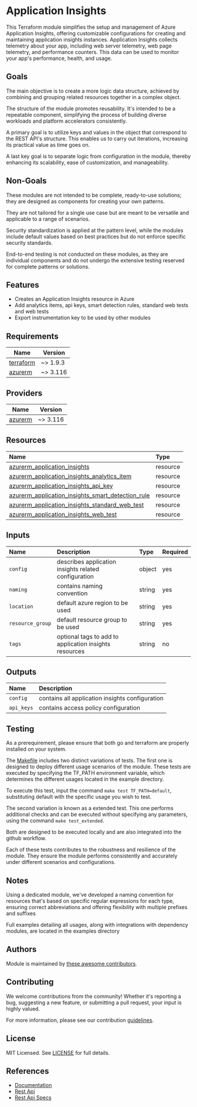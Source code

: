 # Application Insights

This Terraform module simplifies the setup and management of Azure Application Insights, offering customizable configurations for creating and maintaining application insights instances. Application Insights collects telemetry about your app, including web server telemetry, web page telemetry, and performance counters. This data can be used to monitor your app's performance, health, and usage.

## Goals

The main objective is to create a more logic data structure, achieved by combining and grouping related resources together in a complex object.

The structure of the module promotes reusability. It's intended to be a repeatable component, simplifying the process of building diverse workloads and platform accelerators consistently.

A primary goal is to utilize keys and values in the object that correspond to the REST API's structure. This enables us to carry out iterations, increasing its practical value as time goes on.

A last key goal is to separate logic from configuration in the module, thereby enhancing its scalability, ease of customization, and manageability.

## Non-Goals

These modules are not intended to be complete, ready-to-use solutions; they are designed as components for creating your own patterns.

They are not tailored for a single use case but are meant to be versatile and applicable to a range of scenarios.

Security standardization is applied at the pattern level, while the modules include default values based on best practices but do not enforce specific security standards.

End-to-end testing is not conducted on these modules, as they are individual components and do not undergo the extensive testing reserved for complete patterns or solutions.

## Features

- Creates an Application Insights resource in Azure
- Add analytics items, api keys, smart detection rules, standard web tests and web tests
- Export instrumentation key to be used by other modules

## Requirements

| Name | Version |
|------|---------|
| <a name="requirement_terraform"></a> [terraform](#requirement\_terraform) | ~> 1.9.3 |
| <a name="requirement_azurerm"></a> [azurerm](#requirement\_azurerm) | ~> 3.116 |

## Providers

| Name | Version |
|------|---------|
| <a name="provider_azurerm"></a> [azurerm](#provider\_azurerm) | ~> 3.116 |

## Resources

| Name | Type |
| :-- | :-- |
| [azurerm_application_insights](https://registry.terraform.io/providers/hashicorp/azurerm/latest/docs/resources/azurerm_application_insights) | resource |
| [azurerm_application_insights_analytics_item](https://registry.terraform.io/providers/hashicorp/azurerm/latest/docs/resources/azurerm_application_insights_analytics_item) | resource |
| [azurerm_application_insights_api_key](https://registry.terraform.io/providers/hashicorp/azurerm/latest/docs/resources/azurerm_application_insights_api_key) | resource |
| [azurerm_application_insights_smart_detection_rule](https://registry.terraform.io/providers/hashicorp/azurerm/latest/docs/resources/azurerm_application_insights_api_key) | resource |
| [azurerm_application_insights_standard_web_test](https://registry.terraform.io/providers/hashicorp/azurerm/latest/docs/resources/azurerm_application_insights_standard_web_test) | resource |
| [azurerm_application_insights_web_test](https://registry.terraform.io/providers/hashicorp/azurerm/latest/docs/resources/azurerm_application_insights_web_test) | resource |

## Inputs

| Name | Description | Type | Required |
| :-- | :-- | :-- | :-- |
| `config` | describes application insights related configuration | object | yes |
| `naming` | contains naming convention  | string | yes |
| `location` | default azure region to be used  | string | yes |
| `resource_group` | default resource group to be used | string | yes |
| `tags` | optional tags to add to application insights resources | string | no |

## Outputs

| Name | Description |
| :-- | :-- |
| `config` | contains all application insights configuration |
| `api_keys` | contains access policy configuration |

## Testing

As a prerequirement, please ensure that both go and terraform are properly installed on your system.

The [Makefile](Makefile) includes two distinct variations of tests. The first one is designed to deploy different usage scenarios of the module. These tests are executed by specifying the TF_PATH environment variable, which determines the different usages located in the example directory.

To execute this test, input the command ```make test TF_PATH=default```, substituting default with the specific usage you wish to test.

The second variation is known as a extended test. This one performs additional checks and can be executed without specifying any parameters, using the command ```make test_extended```.

Both are designed to be executed locally and are also integrated into the github workflow.

Each of these tests contributes to the robustness and resilience of the module. They ensure the module performs consistently and accurately under different scenarios and configurations.

## Notes

Using a dedicated module, we've developed a naming convention for resources that's based on specific regular expressions for each type, ensuring correct abbreviations and offering flexibility with multiple prefixes and suffixes

Full examples detailing all usages, along with integrations with dependency modules, are located in the examples directory

## Authors

Module is maintained by [these awesome contributors](https://github.com/cloudnationhq/terraform-azure-appi/graphs/contributors).

## Contributing

We welcome contributions from the community! Whether it's reporting a bug, suggesting a new feature, or submitting a pull request, your input is highly valued.

For more information, please see our contribution [guidelines](./CONTRIBUTING.md).

## License

MIT Licensed. See [LICENSE](./LICENSE) for full details.

## References

- [Documentation](https://learn.microsoft.com/en-us/azure/azure-monitor/app/app-insights-overview)
- [Rest Api](https://learn.microsoft.com/en-us/rest/api/application-insights/)
- [Rest Api Specs](https://github.com/Azure/azure-rest-api-specs/tree/main/specification/applicationinsights)
